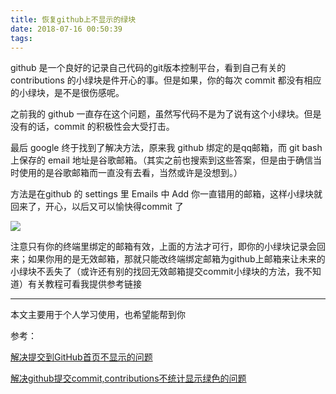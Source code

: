 ```yaml
---
title: 恢复github上不显示的绿块
date: 2018-07-16 00:50:39
tags:
---
```

github 是一个良好的记录自己代码的git版本控制平台，看到自己有关的 contributions 的小绿块是件开心的事。但是如果，你的每次 commit 都没有相应的小绿块，是不是很伤感呢。

之前我的 github 一直存在这个问题，虽然写代码不是为了说有这个小绿块。但是没有的话，commit 的积极性会大受打击。

最后 google 终于找到了解决方法，原来我 github 绑定的是qq邮箱，而 git bash 上保存的 email 地址是谷歌邮箱。（其实之前也搜索到这些答案，但是由于确信当时使用的是谷歌邮箱而一直没有去看，当然或许是没想到。）

方法是在github 的 settings 里 Emails 中 Add 你一直错用的邮箱，这样小绿块就回来了，开心，以后又可以愉快得commit 了

![](https://upload-images.jianshu.io/upload_images/7094266-4913eaff0e17eecc.jpg?imageMogr2/auto-orient/strip%7CimageView2/2/w/1240)

注意只有你的终端里绑定的邮箱有效，上面的方法才可行，即你的小绿块记录会回来；如果你用的是无效邮箱，那就只能改终端绑定邮箱为github上邮箱来让未来的小绿块不丢失了（或许还有别的找回无效邮箱提交commit小绿块的方法，我不知道）有关教程可看我提供参考链接

* * *

本文主要用于个人学习使用，也希望能帮到你

参考：

[解决提交到GitHub首页不显示的问题](https://blog.csdn.net/Cloudox_/article/details/50284193)

[解决github提交commit,contributions不统计显示绿色的问题](https://www.cnblogs.com/dongliu/p/5782329.html)

